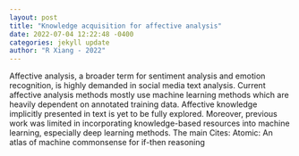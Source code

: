 ```yaml
--- 
layout: post 
title: "Knowledge acquisition for affective analysis" 
date: 2022-07-04 12:22:48 -0400 
categories: jekyll update 
author: "R Xiang - 2022" 
--- 
```

Affective analysis, a broader term for sentiment analysis and emotion recognition, is highly demanded in social media text analysis. Current affective analysis methods mostly use machine learning methods which are heavily dependent on annotated training data. Affective knowledge implicitly presented in text is yet to be fully explored. Moreover, previous work was limited in incorporating knowledge-based resources into machine learning, especially deep learning methods. The main Cites: Atomic: An atlas of machine commonsense for if-then reasoning